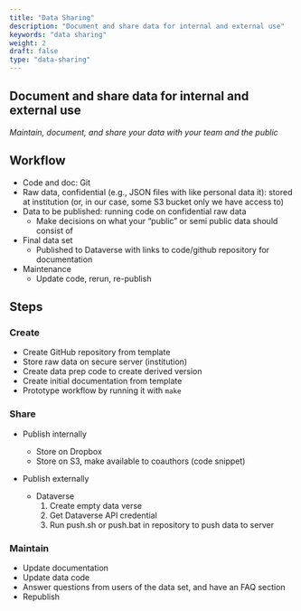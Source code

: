 ```yaml
---
title: "Data Sharing"
description: "Document and share data for internal and external use"
keywords: "data sharing"
weight: 2
draft: false
type: "data-sharing"
---
```


## Document and share data for internal and external use

*Maintain, document, and share your data with your team and the public*

## Workflow

- Code and doc: Git
- Raw data, confidential (e.g., JSON files with like personal data it): stored at institution (or, in our case, some S3 bucket only we have access to)
- Data to be published: running code on confidential raw data
    - Make decisions on what your “public” or semi public data should consist of
- Final data set
    - Published to Dataverse with links to code/github repository for documentation
- Maintenance
    - Update code, rerun, re-publish

## Steps

### Create

- Create GitHub repository from template
- Store raw data on secure server (institution)
- Create data prep code to create derived version
- Create initial documentation from template
- Prototype workflow by running it with `make`

### Share

- Publish internally
  - Store on Dropbox
  - Store on S3, make available to coauthors (code snippet)

- Publish externally
  - Dataverse
    1. Create empty data verse
    2. Get Dataverse API credential
    3. Run push.sh or push.bat in repository to push data to server

### Maintain

- Update documentation
- Update data code
- Answer questions from users of the data set, and have an FAQ section
- Republish
